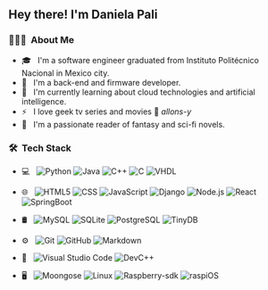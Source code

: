 <h2> Hey there! I'm Daniela Pali</h2>

<h3> 👨🏻‍💻 &nbsp;About Me </h3>

- 🎓 &nbsp; I'm a software engineer graduated from Instituto Politécnico Nacional in Mexico city.
- 💼 &nbsp; I'm a back-end and firmware developer.
- 🌱 &nbsp; I'm currently learning about cloud technologies and artificial intelligence.
- ⚡ &nbsp; I love geek tv series and movies 🖖 _allons-y_ 
-  💖 &nbsp; I'm a passionate reader of fantasy and sci-fi novels.

<h3> 🛠 &nbsp;Tech Stack</h3>

- 💻 &nbsp;
  ![Python](https://img.shields.io/badge/-Python-333333?style=flat&logo=python)
  ![Java](https://img.shields.io/badge/-Java-333333?style=flat&logo=Java&logoColor=007396)
  ![C++](https://img.shields.io/badge/-C++-333333?style=flat&logo=C%2B%2B&logoColor=00599C)
  ![C](https://img.shields.io/badge/-C-333333?logo=C)
  ![VHDL](https://img.shields.io/badge/-VHDL-333333?logo=VHDL)
- 🌐 &nbsp;
  ![HTML5](https://img.shields.io/badge/-HTML5-333333?style=flat&logo=HTML5)
  ![CSS](https://img.shields.io/badge/-CSS-333333?style=flat&logo=CSS3&logoColor=1572B6)
  ![JavaScript](https://img.shields.io/badge/-JavaScript-333333?style=flat&logo=javascript)
  ![Django](https://img.shields.io/badge/-Django-333333?style=flat&logo=django&logoColor=563D7C)
  ![Node.js](https://img.shields.io/badge/-Node.js-333333?style=flat&logo=node.js)
  ![React](https://img.shields.io/badge/-React-333333?style=flat&logo=react)
  ![SpringBoot](https://img.shields.io/badge/-SpringBoot-333333?style=flat&logo=springboot)
- 🛢 &nbsp;
  ![MySQL](https://img.shields.io/badge/-MySQL-333333?style=flat&logo=mysql)
  ![SQLite](https://img.shields.io/badge/-SQLite-333333?style=flat&logo=SQLite3)
  ![PostgreSQL](https://img.shields.io/badge/-PostgreSQL-333333?style=flat&logo=PostgreSQL)
  ![TinyDB](https://img.shields.io/badge/-TinyDB-333333?style=flat&logo=TinyDB)

- ⚙️ &nbsp;
  ![Git](https://img.shields.io/badge/-Git-333333?style=flat&logo=git)
  ![GitHub](https://img.shields.io/badge/-GitHub-333333?style=flat&logo=github)
  ![Markdown](https://img.shields.io/badge/-Markdown-333333?style=flat&logo=markdown)
- 🔧 &nbsp;
  ![Visual Studio Code](https://img.shields.io/badge/-Visual%20Studio%20Code-333333?style=flat&logo=visual-studio-code&logoColor=007ACC)
  ![DevC++](https://img.shields.io/badge/-DevC++-333333?style=flat&logo=Dev-C++)
- 🖥 &nbsp;
  ![Moongose](https://img.shields.io/badge/-Moongose-333333?style=flat&logo=mongoose)
  ![Linux](https://img.shields.io/badge/-Linux-333333?style=flat&logo=linux)
  ![Raspberry-sdk](https://img.shields.io/badge/-Raspberrysdk-333333?style=flat&logo=raspberry-sdk)
  ![raspiOS](https://img.shields.io/badge/-raspiOS-333333?style=flat&logo=raspiOS)

<br/>
